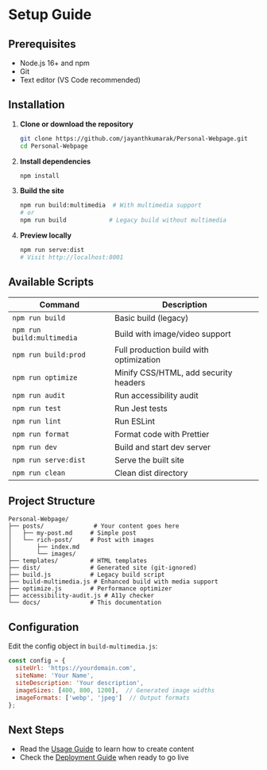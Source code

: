 # Setup Guide

## Prerequisites

- Node.js 16+ and npm
- Git
- Text editor (VS Code recommended)

## Installation

1. **Clone or download the repository**
   ```bash
   git clone https://github.com/jayanthkumarak/Personal-Webpage.git
   cd Personal-Webpage
   ```

2. **Install dependencies**
   ```bash
   npm install
   ```

3. **Build the site**
   ```bash
   npm run build:multimedia  # With multimedia support
   # or
   npm run build            # Legacy build without multimedia
   ```

4. **Preview locally**
   ```bash
   npm run serve:dist
   # Visit http://localhost:8001
   ```

## Available Scripts

| Command | Description |
|---------|-------------|
| `npm run build` | Basic build (legacy) |
| `npm run build:multimedia` | Build with image/video support |
| `npm run build:prod` | Full production build with optimization |
| `npm run optimize` | Minify CSS/HTML, add security headers |
| `npm run audit` | Run accessibility audit |
| `npm run test` | Run Jest tests |
| `npm run lint` | Run ESLint |
| `npm run format` | Format code with Prettier |
| `npm run dev` | Build and start dev server |
| `npm run serve:dist` | Serve the built site |
| `npm run clean` | Clean dist directory |

## Project Structure

```
Personal-Webpage/
├── posts/              # Your content goes here
│   ├── my-post.md     # Simple post
│   └── rich-post/     # Post with images
│       ├── index.md
│       └── images/
├── templates/         # HTML templates
├── dist/              # Generated site (git-ignored)
├── build.js           # Legacy build script
├── build-multimedia.js # Enhanced build with media support
├── optimize.js        # Performance optimizer
├── accessibility-audit.js # A11y checker
└── docs/              # This documentation
```

## Configuration

Edit the config object in `build-multimedia.js`:

```javascript
const config = {
  siteUrl: 'https://yourdomain.com',
  siteName: 'Your Name',
  siteDescription: 'Your description',
  imageSizes: [400, 800, 1200],  // Generated image widths
  imageFormats: ['webp', 'jpeg']  // Output formats
};
```

## Next Steps

- Read the [Usage Guide](./USAGE.md) to learn how to create content
- Check the [Deployment Guide](./DEPLOYMENT.md) when ready to go live 